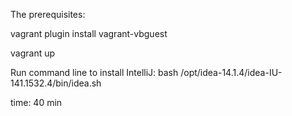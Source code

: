 The prerequisites:

vagrant plugin install vagrant-vbguest

vagrant up

Run command line to install IntelliJ:
bash /opt/idea-14.1.4/idea-IU-141.1532.4/bin/idea.sh


time: 40 min
